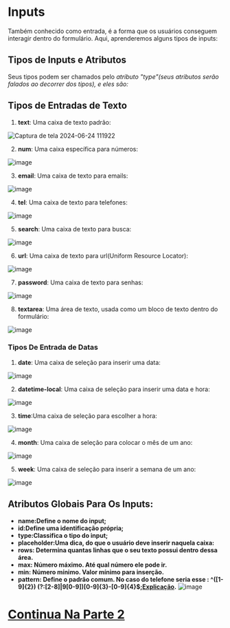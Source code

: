 # Inputs
Também conhecido como entrada, é a forma que os usuários conseguem interagir dentro do formulário. Aqui, aprenderemos alguns tipos de inputs:
## Tipos de Inputs e Atributos
Seus tipos podem ser chamados pelo *atributo "type"(seus atributos serão falados ao decorrer dos tipos), e eles são:*
## Tipos de Entradas de Texto
1. **text**: Uma caixa de texto padrão:

![Captura de tela 2024-06-24 111922](https://github.com/Karlos-Eduardo-Mrqs/Construcao-Html-Css-Javascript/assets/172524894/e6a6f8cc-cbdf-4e21-821c-fdc5ed2ecee3)

2. **num**: Uma caixa específica para números:

![image](https://github.com/Karlos-Eduardo-Mrqs/Construcao-Html-Css-Javascript/assets/172524894/17075fd9-fbbf-4e76-8eeb-299902b69a8d)

3. **email**: Uma caixa de texto para emails:

![image](https://github.com/Karlos-Eduardo-Mrqs/Construcao-Html-Css-Javascript/assets/172524894/714fa144-e613-4e3f-abfd-ba90893ddbf5)

4. **tel**: Uma caixa de texto para telefones:

![image](https://github.com/Karlos-Eduardo-Mrqs/Construcao-Html-Css-Javascript/assets/172524894/412ae986-f7bb-40ed-ad81-d2f953737808)

5. **search**: Uma caixa de texto para busca:

![image](https://github.com/Karlos-Eduardo-Mrqs/Construcao-Html-Css-Javascript/assets/172524894/b9fbee08-4de0-4a2c-b986-ae3a35dacc29)

6. **url**: Uma caixa de texto para url(Uniform Resource Locator):

![image](https://github.com/Karlos-Eduardo-Mrqs/Construcao-Html-Css-Javascript/assets/172524894/58c2aa7f-e0fe-440a-a04d-747c31ae5b22)

7. **password**: Uma caixa de texto para senhas:

![image](https://github.com/Karlos-Eduardo-Mrqs/Construcao-Html-Css-Javascript/assets/172524894/3f3d53ed-e6cf-4e8c-a6a7-0c92e0a6cfe5)

8. **textarea**: Uma área de texto, usada como um bloco de texto dentro do formulário:

![image](https://github.com/Karlos-Eduardo-Mrqs/Construcao-Html-Css-Javascript/assets/172524894/ed80b31a-a5ef-4731-84bd-07e02725cc6c)
### Tipos De Entrada de Datas
1. **date**: Uma caixa de seleção para inserir uma data:

![image](https://github.com/Karlos-Eduardo-Mrqs/Construcao-Html-Css-Javascript/assets/172524894/154d5e1c-bae1-4c11-90ac-721aa7d65388)

2. **datetime-local**: Uma caixa de seleção para inserir uma data e hora:

![image](https://github.com/Karlos-Eduardo-Mrqs/Construcao-Html-Css-Javascript/assets/172524894/ba830fc1-119a-4e0e-97e7-df039ba7be0c)

3. **time**:Uma caixa de seleção para escolher a hora:

![image](https://github.com/Karlos-Eduardo-Mrqs/Construcao-Html-Css-Javascript/assets/172524894/e61d8923-2b6a-4db2-b000-91ac6102709a)

4. **month**: Uma caixa de seleção para colocar o mês de um ano:

![image](https://github.com/Karlos-Eduardo-Mrqs/Construcao-Html-Css-Javascript/assets/172524894/3afba312-24f1-409b-930d-6f9efefe17ad)

5. **week**: Uma caixa de seleção para inserir a semana de um ano:
 
![image](https://github.com/Karlos-Eduardo-Mrqs/Construcao-Html-Css-Javascript/assets/172524894/013f097a-bae8-4fae-aa4a-5cefb72d6164)

## Atributos Globais Para Os Inputs:  
- **name:Define o nome do input;**
- **id:Define uma identificação própria;**
- **type:Classifica o tipo do input;**
- **placeholder:Uma dica, do que o usuário deve inserir naquela caixa:**
- **rows: Determina quantas linhas que o seu texto possui dentro  dessa área.**
- **max: Número máximo. Até qual número ele pode ir.**
- **min: Número mínimo. Valor mínimo para inserção.**
- **pattern: Define o padrão comum. No caso do telefone seria esse : ^\([1-9]{2}\) (?:[2-8]|9[0-9])[0-9]{3}\-[0-9]{4}$;[Explicação](https://pt.stackoverflow.com/questions/46672/como-fazer-uma-express%C3%A3o-regular-para-telefone-celular).**
![image](https://github.com/Karlos-Eduardo-Mrqs/Construcao-Html-Css-Javascript/assets/172524894/5efd7067-5d20-44a6-b0ee-10455b3e6cbc)

# [Continua Na Parte 2](https://github.com/Karlos-Eduardo-Mrqs/Construcao-Html-Css-Javascript/blob/Test/Constru%C3%A7%C3%A3o-Html/Modulo%20-%205(Formul%C3%A1rios)/Manipula%C3%A7%C3%A3oDeEntradas_N%C3%BAmero_11/Inputs2.md)
